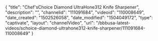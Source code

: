 {
    "title": "Chef'sChoice Diamond UltraHone312 Knife Sharpener",
    "description": "",
    "channelid": "111091684",
    "videoid": "110008649",
    "date_created": "1502526058",
    "date_modified": "1504049172",
    "type": "captivate",
    "layout": "channelVideo",
    "url": "\/bbbusa-latest-videos\/schoice-diamond-ultrahone312-knife-sharpener\/111091684-110008649"
}